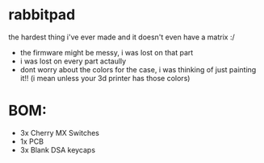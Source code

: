 # rabbitpad
the hardest thing i've ever made and it doesn't even have a matrix :/
* the firmware might be messy, i was lost on that part
* i was lost on every part actaully
* dont worry about the colors for the case, i was thinking of just painting it!! (i mean unless your 3d printer has those colors)

# BOM:
* 3x Cherry MX Switches
* 1x PCB
* 3x Blank DSA keycaps
